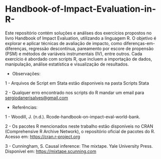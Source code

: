 # Handbook-of-Impact-Evaluation-in-R-

Este repositório contém soluções e análises dos exercícios propostos no livro Handbook of Impact Evaluation, utilizando a linguagem R. O objetivo é explorar e aplicar técnicas de avaliação de impacto, como diferenças-em-diferenças, regressão descontínua, pareamento por escore de propensão (PSM) e métodos de variáveis instrumentais (IV), entre outros. Cada exercício é abordado com scripts R, que incluem a importação de dados, manipulação, análise estatística e visualização de resultados. 

* Observações:

1 - Arquivos de Script em Stata estão disponiveis na pasta Scripts Stata 

2 - Qualquer erro encontrado nos scripts do R mandar um email para sergiodanerisalves@gmail.com

* Referências:

1 - Woodill, J. (n.d.). Rcode-handbook-on-impact-eval-world-bank.

2 -  Os pacotes R mencionados neste trabalho estão disponíveis no CRAN (Comprehensive R Archive Network), o repositório oficial de pacotes do R. Acesso em: https://cran.r-project.org

3 - Cunningham, S. Causal inference: The mixtape. Yale University Press. Disponível em:  https://mixtape.scunning.com
